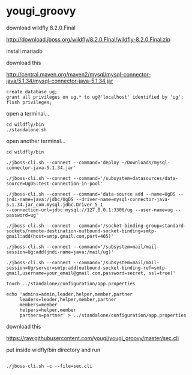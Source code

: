 # yougi_groovy

download wildfly 8.2.0.Final

http://download.jboss.org/wildfly/8.2.0.Final/wildfly-8.2.0.Final.zip

install mariadb

download this

http://central.maven.org/maven2/mysql/mysql-connector-java/5.1.34/mysql-connector-java-5.1.34.jar

```shell
create database ug;
grant all privileges on ug.* to ug@'localhost' identified by 'ug';
flush privileges;
```

open a terminal...

```shell
cd wildfly/bin
./standalone.sh
```

open another terminal...

```shell
cd wildfly/bin

./jboss-cli.sh --connect --command='deploy ~/Downloads/mysql-connector-java-5.1.34.jar'

./jboss-cli.sh --connect --command='/subsystem=datasources/data-source=UgDS:test-connection-in-pool'

./jboss-cli.sh --connect --command='data-source add --name=UgDS --jndi-name=java:/jdbc/UgDS --driver-name=mysql-connector-java-5.1.34.jar_com.mysql.jdbc.Driver_5_1
--connection-url=jdbc:mysql://127.0.0.1:3306/ug --user-name=ug --password=ug'

./jboss-cli.sh --connect --command='/socket-binding-group=standard-sockets/remote-destination-outbound-socket-binding=smtp-gmail:add(host=smtp.gmail.com,port=465)'

./jboss-cli.sh --connect --command='/subsystem=mail/mail-session=Ug:add(jndi-name=java:/mail/ug)'

./jboss-cli.sh --connect --command='/subsystem=mail/mail-session=Ug/server=smtp:add(outbound-socket-binding-ref=smtp-gmail,username=your_email@gmail.com,password=secret, ssl=true)'

touch ../standalone/configuration/app.properties

echo 'admins=admin,leader,helper,member,partner
     leaders=leader,helper,member,partner
     members=member
     helpers=helper,member
     partners=partner' > ../standalone/configuration/app.properties

```

download this

https://raw.githubusercontent.com/yougi/yougi_groovy/master/sec.cli

put inside widfly/bin directory and run


```shell

./jboss-cli.sh -c --file=sec.cli

```

